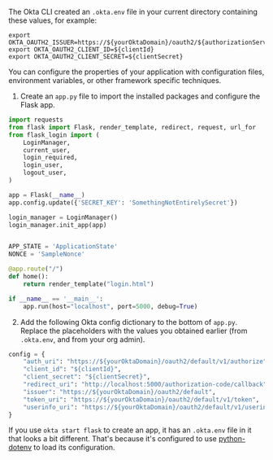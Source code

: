 The Okta CLI created an `.okta.env` file in your current directory containing these values, for example:

```properties
export OKTA_OAUTH2_ISSUER=https://${yourOktaDomain}/oauth2/${authorizationServerId}
export OKTA_OAUTH2_CLIENT_ID=${clientId}
export OKTA_OAUTH2_CLIENT_SECRET=${clientSecret}
```

You can configure the properties of your application with configuration files, environment variables, or other framework specific techniques.

1. Create an `app.py` file to import the installed packages and configure the Flask app.

```py
import requests
from flask import Flask, render_template, redirect, request, url_for
from flask_login import (
    LoginManager,
    current_user,
    login_required,
    login_user,
    logout_user,
)

app = Flask(__name__)
app.config.update({'SECRET_KEY': 'SomethingNotEntirelySecret'})

login_manager = LoginManager()
login_manager.init_app(app)


APP_STATE = 'ApplicationState'
NONCE = 'SampleNonce'

@app.route("/")
def home():
    return render_template("login.html")

if __name__ == '__main__':
    app.run(host="localhost", port=5000, debug=True)
```

2. Add the following Okta config dictionary to the bottom of `app.py`. Replace the placeholders with the values you obtained earlier (from `.okta.env`, and from your org admin).

```py
config = {
    "auth_uri": "https://${yourOktaDomain}/oauth2/default/v1/authorize",
    "client_id": "${clientId}",
    "client_secret": "${clientSecret}",
    "redirect_uri": "http://localhost:5000/authorization-code/callback",
    "issuer": "https://${yourOktaDomain}/oauth2/default",
    "token_uri": "https://${yourOktaDomain}/oauth2/default/v1/token",
    "userinfo_uri": "https://${yourOktaDomain}/oauth2/default/v1/userinfo"
}
```

If you use `okta start flask` to create an app, it has an `.okta.env` file in it that looks a bit different. That's because it's configured to use [python-dotenv](https://github.com/theskumar/python-dotenv) to load its configuration.
